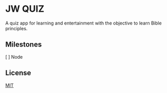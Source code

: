 # JW QUIZ

A quiz app for learning and entertainment with the objective to learn Bible principles.

## Milestones

[ ] Node


## License
[MIT](https://choosealicense.com/licenses/mit/)